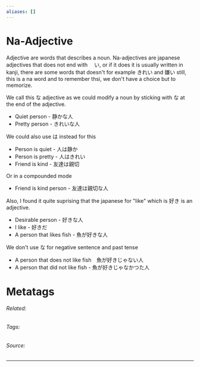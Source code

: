 ```yaml
---
aliases: []
---
```

# Na-Adjective
Adjective are words that describes a noun. Na-adjectives are japanese adjectives that does not end with 　い, or if it does it is usually written in kanji, there are some words that doesn't for example きれい and 嫌い still, this is a na word and to remember thsi, we don't have a choice but to memorize.

We call this な adjective as we  could modify a noun by sticking with な at the end of the adjective.
- Quiet person - 静かな人
- Pretty person - きれいな人

We could also use は instead for this
- Person is quiet - 人は静か
- Person is pretty - 人はきれい
- Friend is kind - 友達は親切

Or in a compounded mode
- Friend is kind person - 友達は親切な人

Also, I found it quite suprising that the japanese for "like" which is 好き is an adjective.
- Desirable person - 好きな人
- I like  - 好きだ
- A person that likes fish - 魚が好きな人

We don't use な for negative sentence and past tense
- A person that does not like fish　魚が好きじゃない人
- A person that did not like fish - 魚が好きじゃなかつた人

# Metatags
###### Related: 
###### Tags: 
###### Source: 

---